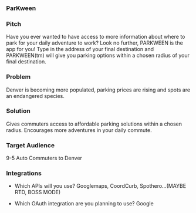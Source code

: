 ### ParKween

### Pitch

Have you ever wanted to have access to more information about where to park for your daily adventure to work?  Look no further, PARKWEEN is the app for you! Type in the address of your final destination and PARKWEEN(tm) will give you parking options within a chosen radius of your final destination.  

### Problem

Denver is becoming more populated, parking prices are rising and spots are an endangered species.  

### Solution

Gives commuters access to affordable parking solutions within a chosen radius.  Encourages more adventures in your daily commute.   

### Target Audience

9-5 Auto Commuters to Denver 

### Integrations

* Which APIs will you use? Googlemaps, CoordCurb, Spothero…(MAYBE RTD, BOSS MODE)

* Which OAuth integration are you planning to use? Google
